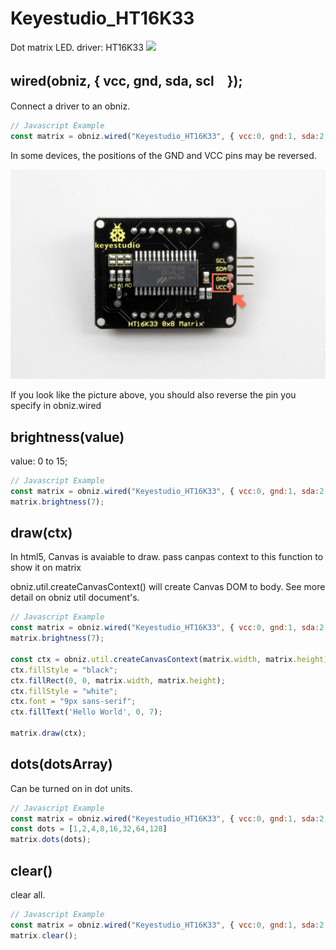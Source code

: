 # Keyestudio_HT16K33
Dot matrix LED. driver: HT16K33
![](image.jpg)
## wired(obniz,  { vcc, gnd, sda, scl　});

Connect a driver to an obniz.

```Javascript
// Javascript Example
const matrix = obniz.wired("Keyestudio_HT16K33", { vcc:0, gnd:1, sda:2, scl:3 });
```

In some devices, the positions of the GND and VCC pins may be reversed.

![check-keystudio_MatrixLED](./check-keystudio_MatrixLED.jpg)

If you look like the picture above, you should also reverse the pin you specify in obniz.wired

## brightness(value)
value: 0 to 15;

```Javascript
// Javascript Example
const matrix = obniz.wired("Keyestudio_HT16K33", { vcc:0, gnd:1, sda:2, scl:3 });
matrix.brightness(7);
```

## draw(ctx)
In html5, Canvas is avaiable to draw.
pass canpas context to this function to show it on matrix

obniz.util.createCanvasContext() will create Canvas DOM to body.
See more detail on obniz util document's.

```Javascript
// Javascript Example
const matrix = obniz.wired("Keyestudio_HT16K33", { vcc:0, gnd:1, sda:2, scl:3 });
matrix.brightness(7);

const ctx = obniz.util.createCanvasContext(matrix.width, matrix.height);
ctx.fillStyle = "black";
ctx.fillRect(0, 0, matrix.width, matrix.height);
ctx.fillStyle = "white";
ctx.font = "9px sans-serif";
ctx.fillText('Hello World', 0, 7);

matrix.draw(ctx);
```

## dots(dotsArray)

Can be turned on in dot units.
 
 ```Javascript
 // Javascript Example
 const matrix = obniz.wired("Keyestudio_HT16K33", { vcc:0, gnd:1, sda:2, scl:3 });
 const dots = [1,2,4,8,16,32,64,128]
 matrix.dots(dots);
 ```

## clear()
clear all.

```Javascript
// Javascript Example
const matrix = obniz.wired("Keyestudio_HT16K33", { vcc:0, gnd:1, sda:2, scl:3 });
matrix.clear();
```
